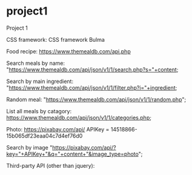 # project1
Project 1

CSS framework:
CSS framework Bulma

Food recipe:
    https://www.themealdb.com/api.php

Search meals by name:
    "https://www.themealdb.com/api/json/v1/1/search.php?s="+content;

Search by main ingredient:
    "https://www.themealdb.com/api/json/v1/1/filter.php?i="+ingredient;

Random meal:
    "https://www.themealdb.com/api/json/v1/1/random.php";

List all meals by catagory:
    https://www.themealdb.com/api/json/v1/1/categories.php;


Photo:
https://pixabay.com/api/
APIKey = 14518866-15b065df23eaa04c7d4ef76d0

Search by image
    "https://pixabay.com/api/?key="+APIKey+"&q="+content+"&image_type=photo";	


Third-party API (other than jquery):



